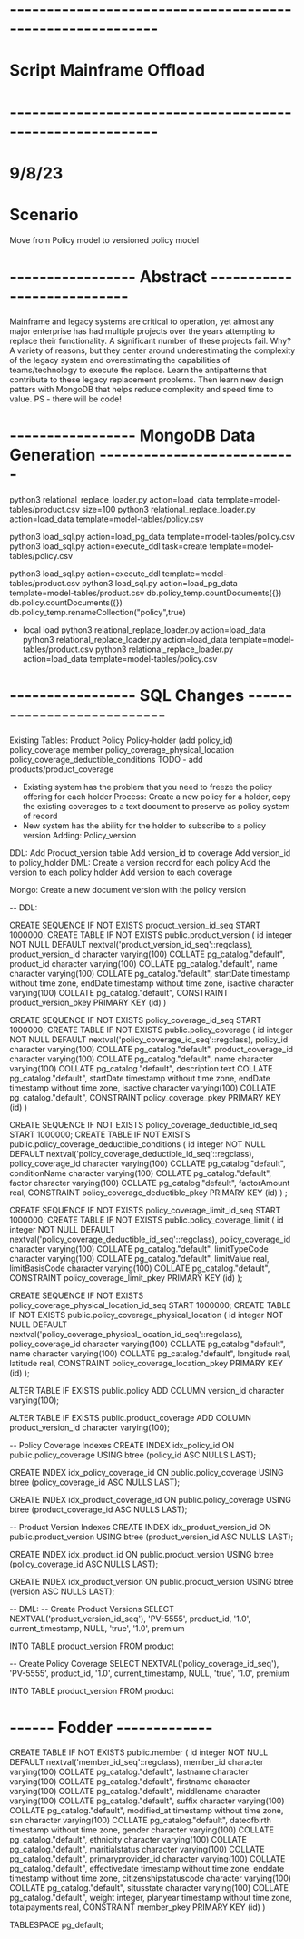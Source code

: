 # ---------------------------------------------------------- #
#   Script Mainframe Offload
# ---------------------------------------------------------- #
# 9/8/23

# Scenario
Move from Policy model to versioned policy model

# ----------------- Abstract --------------------------- #
Mainframe and legacy systems are critical to operation, yet almost any major enterprise has had multiple projects over the years attempting to replace their functionality. A significant number of these projects fail.  Why? A variety of reasons, but they center around underestimating the complexity of the legacy system and overestimating the capabilities of teams/technology to execute the replace.  Learn the antipatterns that contribute to these legacy replacement problems. Then learn new design patters with MongoDB that helps reduce complexity and speed time to value.  PS - there will be code!

# ----------------- MongoDB Data Generation --------------------------- #

python3 relational_replace_loader.py action=load_data template=model-tables/product.csv size=100
python3 relational_replace_loader.py action=load_data template=model-tables/policy.csv

python3 load_sql.py action=load_pg_data template=model-tables/policy.csv
python3 load_sql.py action=execute_ddl task=create template=model-tables/policy.csv

python3 load_sql.py action=execute_ddl template=model-tables/product.csv
python3 load_sql.py action=load_pg_data template=model-tables/product.csv
db.policy_temp.countDocuments({})
db.policy.countDocuments({})
db.policy_temp.renameCollection("policy",true)

- local load
python3 relational_replace_loader.py action=load_data
python3 relational_replace_loader.py action=load_data template=model-tables/product.csv
python3 relational_replace_loader.py action=load_data template=model-tables/policy.csv

# ----------------- SQL Changes --------------------------- #

Existing Tables:
    Product
    Policy
    Policy-holder (add policy_id)
    policy_coverage
    member
    policy_coverage_physical_location
    policy_coverage_deductible_conditions
    TODO - add products/product_coverage

- Existing system has the problem that you need to freeze the policy offering for each holder
    Process: Create a new policy for a holder, copy the existing coverages to a text document to preserve as policy system of record
- New system has the ability for the holder to subscribe to a policy version
Adding:
    Policy_version

DDL:
    Add Product_version table
    Add version_id to coverage
    Add version_id to policy_holder
DML:
    Create a version record for each policy
    Add the version to each policy holder
    Add version to each coverage

Mongo:
    Create a new document version with the policy version

--  DDL:

CREATE SEQUENCE IF NOT EXISTS product_version_id_seq START 1000000;
CREATE TABLE IF NOT EXISTS public.product_version
(
    id integer NOT NULL DEFAULT nextval('product_version_id_seq'::regclass),
    product_version_id character varying(100) COLLATE pg_catalog."default",
    product_id character varying(100) COLLATE pg_catalog."default",
    name character varying(100) COLLATE pg_catalog."default",
    startDate timestamp without time zone,
    endDate timestamp without time zone,
    isactive character varying(100) COLLATE pg_catalog."default",
    CONSTRAINT product_version_pkey PRIMARY KEY (id)
) 

CREATE SEQUENCE IF NOT EXISTS policy_coverage_id_seq START 1000000;
CREATE TABLE IF NOT EXISTS public.policy_coverage
(
    id integer NOT NULL DEFAULT nextval('policy_coverage_id_seq'::regclass),
    policy_id character varying(100) COLLATE pg_catalog."default",
    product_coverage_id character varying(100) COLLATE pg_catalog."default",
    name character varying(100) COLLATE pg_catalog."default",
    description text COLLATE pg_catalog."default",
    startDate timestamp without time zone,
    endDate timestamp without time zone,
    isactive character varying(100) COLLATE pg_catalog."default",
    CONSTRAINT policy_coverage_pkey PRIMARY KEY (id)
) 

CREATE SEQUENCE IF NOT EXISTS policy_coverage_deductible_id_seq START 1000000;
CREATE TABLE IF NOT EXISTS public.policy_coverage_deductible_conditions
(
    id integer NOT NULL DEFAULT nextval('policy_coverage_deductible_id_seq'::regclass),
    policy_coverage_id character varying(100) COLLATE pg_catalog."default",
    conditionName character varying(100) COLLATE pg_catalog."default",
    factor character varying(100) COLLATE pg_catalog."default",
    factorAmount real,
    CONSTRAINT policy_coverage_deductible_pkey PRIMARY KEY (id)
) ;

CREATE SEQUENCE IF NOT EXISTS policy_coverage_limit_id_seq START 1000000;
CREATE TABLE IF NOT EXISTS public.policy_coverage_limit
(
    id integer NOT NULL DEFAULT nextval('policy_coverage_deductible_id_seq'::regclass),
    policy_coverage_id character varying(100) COLLATE pg_catalog."default",
    limitTypeCode character varying(100) COLLATE pg_catalog."default",
    limitValue real,
    limitBasisCode character varying(100) COLLATE pg_catalog."default",
    CONSTRAINT policy_coverage_limit_pkey PRIMARY KEY (id)
);

CREATE SEQUENCE IF NOT EXISTS policy_coverage_physical_location_id_seq START 1000000;
CREATE TABLE IF NOT EXISTS public.policy_coverage_physical_location
(
    id integer NOT NULL DEFAULT nextval('policy_coverage_physical_location_id_seq'::regclass),
    policy_coverage_id character varying(100) COLLATE pg_catalog."default",
    name character varying(100) COLLATE pg_catalog."default",
    longitude real,
    latitude real,
    CONSTRAINT policy_coverage_location_pkey PRIMARY KEY (id)
);

ALTER TABLE IF EXISTS public.policy
    ADD COLUMN version_id character varying(100);

ALTER TABLE IF EXISTS public.product_coverage
    ADD COLUMN product_version_id character varying(100);

-- Policy Coverage Indexes
CREATE INDEX idx_policy_id
    ON public.policy_coverage USING btree
    (policy_id ASC NULLS LAST);

CREATE INDEX idx_policy_coverage_id
    ON public.policy_coverage USING btree
    (policy_coverage_id ASC NULLS LAST);

CREATE INDEX idx_product_coverage_id
    ON public.policy_coverage USING btree
    (product_coverage_id ASC NULLS LAST);

-- Product Version Indexes
CREATE INDEX idx_product_version_id
    ON public.product_version USING btree
    (product_version_id ASC NULLS LAST);

CREATE INDEX idx_product_id
    ON public.product_version USING btree
    (policy_coverage_id ASC NULLS LAST);

CREATE INDEX idx_product_version
    ON public.product_version USING btree
    (version ASC NULLS LAST);

-- DML:
-- Create Product Versions
SELECT
    NEXTVAL('product_version_id_seq'),
    'PV-5555',
    product_id,
    '1.0',
    current_timestamp,
    NULL,
    'true',
    '1.0',
    premium

INTO TABLE product_version
FROM
    product

-- Create Policy Coverage
SELECT
    NEXTVAL('policy_coverage_id_seq'),
    'PV-5555',
    product_id,
    '1.0',
    current_timestamp,
    NULL,
    'true',
    '1.0',
    premium

INTO TABLE product_version
FROM
    product




# ------ Fodder ------------- #
CREATE TABLE IF NOT EXISTS public.member
(
    id integer NOT NULL DEFAULT nextval('member_id_seq'::regclass),
    member_id character varying(100) COLLATE pg_catalog."default",
    lastname character varying(100) COLLATE pg_catalog."default",
    firstname character varying(100) COLLATE pg_catalog."default",
    middlename character varying(100) COLLATE pg_catalog."default",
    suffix character varying(100) COLLATE pg_catalog."default",
    modified_at timestamp without time zone,
    ssn character varying(100) COLLATE pg_catalog."default",
    dateofbirth timestamp without time zone,
    gender character varying(100) COLLATE pg_catalog."default",
    ethnicity character varying(100) COLLATE pg_catalog."default",
    maritialstatus character varying(100) COLLATE pg_catalog."default",
    primaryprovider_id character varying(100) COLLATE pg_catalog."default",
    effectivedate timestamp without time zone,
    enddate timestamp without time zone,
    citizenshipstatuscode character varying(100) COLLATE pg_catalog."default",
    situsstate character varying(100) COLLATE pg_catalog."default",
    weight integer,
    planyear timestamp without time zone,
    totalpayments real,
    CONSTRAINT member_pkey PRIMARY KEY (id)
)

TABLESPACE pg_default;
